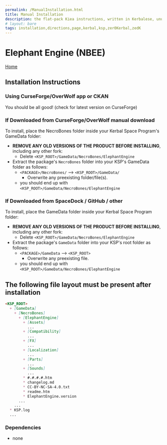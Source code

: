 ```yaml
---
permalink: /ManualInstallation.html
title: Manual Installation
description: the flat-pack Kiea instructions, written in Kerbalese, unusally present
# layout: bare
tags: installation,directions,page,kerbal,ksp,zer0Kerbal,zedK
---
```


<!-- ManualInstallation.md v1.1.7.0
Elephant Engine (NBEE)
created: 01 Oct 2019
updated: 18 Apr 2022 -->

<!-- based upon work by Lisias -->

# Elephant Engine (NBEE)

[Home](./index.md)

<BLURB>

## Installation Instructions

### Using CurseForge/OverWolf app or CKAN

You should be all good! (check for latest version on CurseForge)

### If Downloaded from CurseForge/OverWolf manual download

To install, place the NecroBones folder inside your Kerbal Space Program's GameData folder:

* **REMOVE ANY OLD VERSIONS OF THE PRODUCT BEFORE INSTALLING**, including any other fork:
  * Delete `<KSP_ROOT>/GameData/NecroBones/ElephantEngine`
* Extract the package's `NecroBones` folder into your KSP's GameData folder as follows:
  * `<PACKAGE>/NecroBones/` --> `<KSP_ROOT>/GameData/`
    * Overwrite any preexisting folder/file(s).
  * you should end up with `<KSP_ROOT>/GameData/NecroBones/ElephantEngine`

### If Downloaded from SpaceDock / GitHub / other

To install, place the GameData folder inside your Kerbal Space Program folder:

* **REMOVE ANY OLD VERSIONS OF THE PRODUCT BEFORE INSTALLING**, including any other fork:
  * Delete `<KSP_ROOT>/GameData/NecroBones/ElephantEngine`
* Extract the package's `GameData` folder into your KSP's root folder as follows:
  * `<PACKAGE>/GameData` --> `<KSP_ROOT>`
    * Overwrite any preexisting file.
  * you should end up with `<KSP_ROOT>/GameData/NecroBones/ElephantEngine`

## The following file layout must be present after installation

```markdown
<KSP_ROOT>
  + [GameData]
    + [NecroBones]
      + [ElephantEngine]
        + [Assets]
          ...
        + [Compatibility]
          ...
        + [FX]
          ...
        + [Localization]
          ...
        + [Parts]
          ...
        + [Sounds]
          ...
        * #.#.#.#.htm
        * changelog.md
        * CC-BY-NC-SA-4.0.txt
        * readme.htm
        * ElephantEngine.version
      ...
    ...
  * KSP.log
  ...
```

### Dependencies

* none
